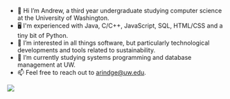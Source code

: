 - 👋 Hi I’m Andrew, a third year undergraduate studying computer science at the University of Washington.
- 🖥 I'm experienced with Java, C/C++, JavaScript, SQL, HTML/CSS and a tiny bit of Python. 
- 👀 I’m interested in all things software, but particularly technological developments and tools related to sustainability.
- 🌱 I’m currently studying systems programming and database management at UW.
- 📫 Feel free to reach out to arindge@uw.edu.

<a href="https://github.com/andrewrindge/github-readme-stats">
  <img align="center" src="https://github-readme-stats.vercel.app/api/top-langs/?username=andrewrindge&layout=compact" />
</a>
<!---
andrewrindge/andrewrindge is a ✨ special ✨ repository because its `README.md` (this file) appears on your GitHub profile.
You can click the Preview link to take a look at your changes.
--->
